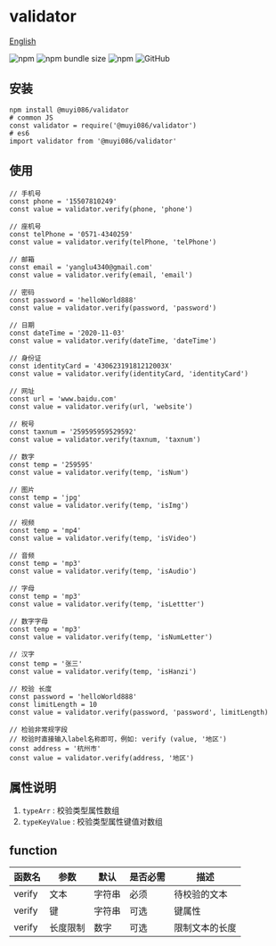 # validator

[English](./README.md 'English')

![npm](https://img.shields.io/npm/v/@muyi086/validator) ![npm bundle size](https://img.shields.io/bundlephobia/min/@muyi086/validator) ![npm](https://img.shields.io/npm/dt/@muyi086/validator) ![GitHub](https://img.shields.io/github/license/MuYi086/npm_package)

## 安装
```SHELL
npm install @muyi086/validator
# common JS
const validator = require('@muyi086/validator')
# es6
import validator from '@muyi086/validator'
```

## 使用
```JS
// 手机号
const phone = '15507810249'
const value = validator.verify(phone, 'phone')

// 座机号
const telPhone = '0571-4340259'
const value = validator.verify(telPhone, 'telPhone')

// 邮箱
const email = 'yanglu4340@gmail.com'
const value = validator.verify(email, 'email')

// 密码
const password = 'helloWorld888'
const value = validator.verify(password, 'password')

// 日期
const dateTime = '2020-11-03'
const value = validator.verify(dateTime, 'dateTime')

// 身份证
const identityCard = '43062319181212003X'
const value = validator.verify(identityCard, 'identityCard')

// 网址
const url = 'www.baidu.com'
const value = validator.verify(url, 'website')

// 税号
const taxnum = '259595959529592'
const value = validator.verify(taxnum, 'taxnum')

// 数字
const temp = '259595'
const value = validator.verify(temp, 'isNum')

// 图片
const temp = 'jpg'
const value = validator.verify(temp, 'isImg')

// 视频
const temp = 'mp4'
const value = validator.verify(temp, 'isVideo')

// 音频
const temp = 'mp3'
const value = validator.verify(temp, 'isAudio')

// 字母
const temp = 'mp3'
const value = validator.verify(temp, 'isLettter')

// 数字字母
const temp = 'mp3'
const value = validator.verify(temp, 'isNumLetter')

// 汉字
const temp = '张三'
const value = validator.verify(temp, 'isHanzi')

// 校验 长度
const password = 'helloWorld888'
const limitLength = 10
const value = validator.verify(password, 'password', limitLength)

// 检验非常规字段
// 校验时直接输入label名称即可，例如: verify (value, '地区')
const address = '杭州市'
const value = validator.verify(address, '地区')
```

## 属性说明
1. `typeArr` : 校验类型属性数组 
1. `typeKeyValue` : 校验类型属性键值对数组 

## function

函数名|参数|默认|是否必需|描述|
--|--|--|--|--|
verify|文本|字符串|必须|待校验的文本|
verify|键|字符串|可选|键属性|
verify|长度限制|数字|可选|限制文本的长度|
